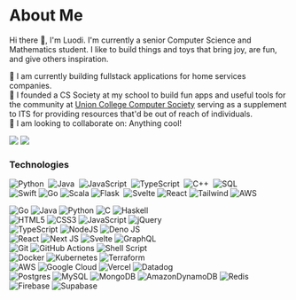 # About Me

Hi there 👋, I'm Luodi. I'm currently a senior Computer Science and Mathematics student. I like to build things and toys that bring joy, are fun, and give others inspiration. 

📖 I am currently building fullstack applications for home services companies. <br>
🐶 I founded a CS Society at my school to build fun apps and useful tools for the community at [Union College Computer Society](https://github.com/Union-College-Computer-Society) serving as a supplement to ITS for providing resources that'd be out of reach of individuals. <br>
👯 I am looking to collaborate on: Anything cool! <br>

[![](https://img.shields.io/badge/linkedin-%230077B5.svg?&style=for-the-badge&logo=linkedin&logoColor=white)](https://www.linkedin.com/in/luodiwang/)
[![](https://img.shields.io/badge/Gmail-D14836?style=for-the-badge&logo=gmail&logoColor=white)](mailto:luodiw9@gmail.com)

### Technologies
![Python](https://img.shields.io/badge/-Python-05122A?style=flat&logo=python)&nbsp;
![Java](https://img.shields.io/badge/Java-05122A?style=flat&logo=openjdk&logoColor=white)&nbsp;
![JavaScript](https://img.shields.io/badge/-JavaScript-05122A?style=flat&logo=javascript)&nbsp;
![TypeScript](https://img.shields.io/badge/-TypeScript-05122A?style=flat&logo=typescript)&nbsp;
![C++](https://img.shields.io/badge/-C++-05122A?style=flat&logo=C%2B%2B&logoColor=00599C)&nbsp;
![SQL](https://img.shields.io/badge/SQL-05122A?style=flat&logo=postgresql&logoColor=white)\
![Swift](https://img.shields.io/badge/Swift-05122A?style=flat&logo=swift&logoColor=orange)
![Go](https://img.shields.io/badge/Go-05122A?style=flat&logo=go&logoColor=white)
![Scala](https://img.shields.io/badge/Scala-05122A?style=flat&logo=scala&logoColor=white)
![Flask](https://img.shields.io/badge/-Flask-05122A?style=flat&logo=flask)&nbsp;
![Svelte](https://img.shields.io/badge/Svelte-05122A?style=flat&logo=svelte&logoColor=FF3E00)
![React](https://img.shields.io/badge/React-05122A?style=flat&logo=react&logoColor=61DAFB)
![Tailwind](https://img.shields.io/badge/Tailwind_CSS-05122A?style=flat&logo=tailwind-css&logoColor=white)
![AWS](https://img.shields.io/badge/amazon-aws-05122A?style=flat&logo=amazon-aws&logoColor=white)


![Go](https://img.shields.io/badge/go-%2300ADD8.svg?style=for-the-badge&logo=go&logoColor=white)
![Java](https://img.shields.io/badge/java-%23ED8B00.svg?style=for-the-badge&logo=openjdk&logoColor=white)
![Python](https://img.shields.io/badge/python-3670A0?style=for-the-badge&logo=python&logoColor=ffdd54)
![C](https://img.shields.io/badge/c-%2300599C.svg?style=for-the-badge&logo=c&logoColor=white)
![Haskell](https://img.shields.io/badge/Haskell-5e5086?style=for-the-badge&logo=haskell&logoColor=white)  
![HTML5](https://img.shields.io/badge/html5-%23E34F26.svg?style=for-the-badge&logo=html5&logoColor=white)
![CSS3](https://img.shields.io/badge/css3-%231572B6.svg?style=for-the-badge&logo=css3&logoColor=white)
![JavaScript](https://img.shields.io/badge/javascript-%23323330.svg?style=for-the-badge&logo=javascript&logoColor=%23F7DF1E)
![jQuery](https://img.shields.io/badge/jquery-%230769AD.svg?style=for-the-badge&logo=jquery&logoColor=white)  
![TypeScript](https://img.shields.io/badge/typescript-%23007ACC.svg?style=for-the-badge&logo=typescript&logoColor=white)
![NodeJS](https://img.shields.io/badge/node.js-6DA55F?style=for-the-badge&logo=node.js&logoColor=white)
![Deno JS](https://img.shields.io/badge/deno%20js-000000?style=for-the-badge&logo=deno&logoColor=white)  
![React](https://img.shields.io/badge/react-%2320232a.svg?style=for-the-badge&logo=react&logoColor=%2361DAFB)
![Next JS](https://img.shields.io/badge/Next-black?style=for-the-badge&logo=next.js&logoColor=white)
![Svelte](https://img.shields.io/badge/svelte-%23f1413d.svg?style=for-the-badge&logo=svelte&logoColor=white)
![GraphQL](https://img.shields.io/badge/-GraphQL-E10098?style=for-the-badge&logo=graphql&logoColor=white)  
![Git](https://img.shields.io/badge/git-%23F05033.svg?style=for-the-badge&logo=git&logoColor=white)
![GitHub Actions](https://img.shields.io/badge/github%20actions-%232671E5.svg?style=for-the-badge&logo=githubactions&logoColor=white)
![Shell Script](https://img.shields.io/badge/shell-%23121011.svg?style=for-the-badge&logo=gnu-bash&logoColor=white)  
![Docker](https://img.shields.io/badge/docker-%230db7ed.svg?style=for-the-badge&logo=docker&logoColor=white)
![Kubernetes](https://img.shields.io/badge/kubernetes-%23326ce5.svg?style=for-the-badge&logo=kubernetes&logoColor=white)
![Terraform](https://img.shields.io/badge/terraform-%235835CC.svg?style=for-the-badge&logo=terraform&logoColor=white)  
![AWS](https://img.shields.io/badge/AWS-%23FF9900.svg?style=for-the-badge&logo=amazon-aws&logoColor=white)
![Google Cloud](https://img.shields.io/badge/GoogleCloud-%234285F4.svg?style=for-the-badge&logo=google-cloud&logoColor=white)
![Vercel](https://img.shields.io/badge/vercel-%23000000.svg?style=for-the-badge&logo=vercel&logoColor=white)
![Datadog](https://img.shields.io/badge/datadog-%23632CA6.svg?style=for-the-badge&logo=datadog&logoColor=white)  
![Postgres](https://img.shields.io/badge/postgres-%23316192.svg?style=for-the-badge&logo=postgresql&logoColor=white)
![MySQL](https://img.shields.io/badge/mysql-%2300f.svg?style=for-the-badge&logo=mysql&logoColor=white)
![MongoDB](https://img.shields.io/badge/MongoDB-%234ea94b.svg?style=for-the-badge&logo=mongodb&logoColor=white)
![AmazonDynamoDB](https://img.shields.io/badge/DynamoDB-4053D6?style=for-the-badge&logo=Amazon%20DynamoDB&logoColor=white)
![Redis](https://img.shields.io/badge/redis-%23DD0031.svg?style=for-the-badge&logo=redis&logoColor=white)  
![Firebase](https://img.shields.io/badge/Firebase-039BE5?style=for-the-badge&logo=Firebase&logoColor=white)
![Supabase](https://img.shields.io/badge/Supabase-3ECF8E?style=for-the-badge&logo=supabase&logoColor=white)
